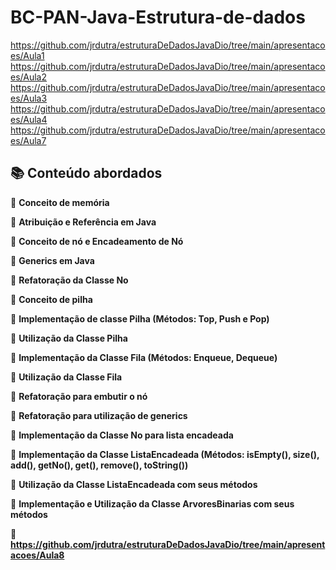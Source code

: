 # BC-PAN-Java-Estrutura-de-dados
https://github.com/jrdutra/estruturaDeDadosJavaDio/tree/main/apresentacoes/Aula1<br>
https://github.com/jrdutra/estruturaDeDadosJavaDio/tree/main/apresentacoes/Aula2<br>
https://github.com/jrdutra/estruturaDeDadosJavaDio/tree/main/apresentacoes/Aula3<br>
https://github.com/jrdutra/estruturaDeDadosJavaDio/tree/main/apresentacoes/Aula4<br>
https://github.com/jrdutra/estruturaDeDadosJavaDio/tree/main/apresentacoes/Aula7<br>

<h2> 📚 Conteúdo abordados</h2>

🔸 <strong> Conceito de memória</strong>

🔸 <strong> Atribuição e Referência em Java </strong><br>
	 
🔸 <strong> Conceito de nó e Encadeamento de Nó</strong><br>
	 
🔸 <strong> Generics em Java </strong><br>
	  	
🔸 <strong> Refatoração da Classe No </strong><br>

🔸 <strong> Conceito de pilha </strong><br>

🔸 <strong> Implementação de classe Pilha (Métodos: Top, Push e Pop)</strong><br>

🔸 <strong> Utilização da Classe Pilha </strong><br>

🔸 <strong> Implementação da Classe Fila (Métodos: Enqueue, Dequeue) </strong><br>

🔸 <strong> Utilização da Classe Fila </strong><br>

🔸 <strong> Refatoração para embutir o nó </strong><br>

🔸 <strong> Refatoração para utilização de generics </strong><br>

🔸 <strong> Implementação da Classe No para lista encadeada</strong><br>

🔸 <strong> Implementação da Classe ListaEncadeada (Métodos: isEmpty(), size(), add(), getNo(), get(), remove(), toString())</strong><br>

🔸 <strong> Utilização da Classe ListaEncadeada com seus métodos</strong><br>

🔸 <strong> Implementação e Utilização da Classe ArvoresBinarias com seus métodos</strong><br>

🔸 <strong> https://github.com/jrdutra/estruturaDeDadosJavaDio/tree/main/apresentacoes/Aula8 </strong><br>
	 
